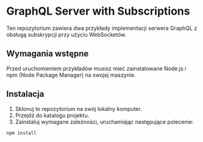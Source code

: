 # GraphQL Server with Subscriptions

Ten repozytorium zawiera dwa przykłady implementacji serwera GraphQL z obsługą subskrypcji przy użyciu WebSocketów.

## Wymagania wstępne

Przed uruchomieniem przykładów musisz mieć zainstalowane Node.js i npm (Node Package Manager) na swojej maszynie.

## Instalacja

1. Sklonuj to repozytorium na swój lokalny komputer.
2. Przejdź do katalogu projektu.
3. Zainstaluj wymagane zależności, uruchamiając następujące polecenie:

```bash
npm install
